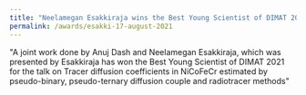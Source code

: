 ```yaml
---
title: "Neelamegan Esakkiraja wins the Best Young Scientist of DIMAT 2021)"
permalink: /awards/esakki-17-august-2021
---
```

"A joint work done by Anuj Dash and Neelamegan Esakkiraja, which was presented by Esakkiraja has won the Best Young Scientist of DIMAT 2021 for the talk on Tracer diffusion coefficients in NiCoFeCr estimated by pseudo-binary, pseudo-ternary diffusion couple and radiotracer methods"